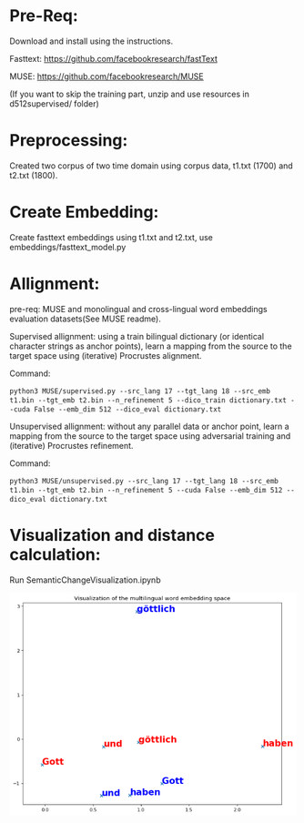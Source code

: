 Pre-Req:
==================

Download and install using the instructions.

Fasttext: https://github.com/facebookresearch/fastText

MUSE: https://github.com/facebookresearch/MUSE

(If you want to skip the training part, unzip and use resources in d512supervised/ folder)


Preprocessing:
=======================================
Created two corpus of two time domain using corpus data, t1.txt (1700) and t2.txt (1800).


Create Embedding:
=======================================

Create fasttext embeddings using t1.txt and t2.txt, use embeddings/fasttext_model.py

Allignment:
=======================================

pre-req: MUSE and monolingual and cross-lingual word embeddings evaluation datasets(See MUSE readme).

Supervised allignment: 
using a train bilingual dictionary (or identical character strings as anchor points), learn a mapping from the source to the target space using (iterative) Procrustes alignment.

Command:

    python3 MUSE/supervised.py --src_lang 17 --tgt_lang 18 --src_emb t1.bin --tgt_emb t2.bin --n_refinement 5 --dico_train dictionary.txt --cuda False --emb_dim 512 --dico_eval dictionary.txt

Unsupervised allignment: 
without any parallel data or anchor point, learn a mapping from the source to the target space using adversarial training and (iterative) Procrustes refinement.

Command:

    python3 MUSE/unsupervised.py --src_lang 17 --tgt_lang 18 --src_emb t1.bin --tgt_emb t2.bin --n_refinement 5 --cuda False --emb_dim 512 --dico_eval dictionary.txt

Visualization and distance calculation:
=======================================

Run     SemanticChangeVisualization.ipynb

![alt text](download.png)

